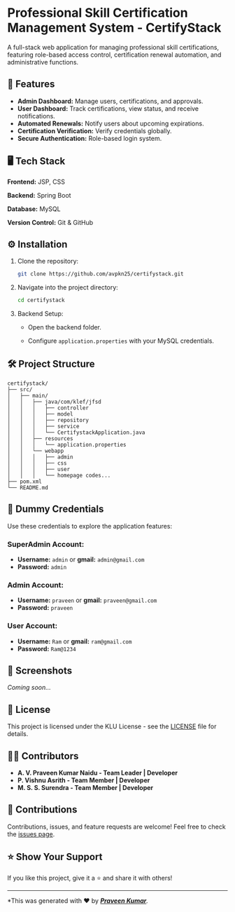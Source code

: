 # Professional Skill Certification Management System - CertifyStack

A full-stack web application for managing professional skill certifications, featuring role-based access control, certification renewal automation, and administrative functions.

## 🚀 Features

- **Admin Dashboard:** Manage users, certifications, and approvals.
- **User Dashboard:** Track certifications, view status, and receive notifications.
- **Automated Renewals:** Notify users about upcoming expirations.
- **Certification Verification:** Verify credentials globally.
- **Secure Authentication:** Role-based login system.

## 🖥️ Tech Stack

**Frontend:** JSP, CSS

**Backend:** Spring Boot&#x20;

**Database:** MySQL

**Version Control:** Git & GitHub

## ⚙️ Installation

1. Clone the repository:

   ```bash
   git clone https://github.com/avpkn25/certifystack.git
   ```

2. Navigate into the project directory:

   ```bash
   cd certifystack
   ```

3. Backend Setup:

   - Open the backend folder.

   - Configure `application.properties` with your MySQL credentials.

## 🛠️ Project Structure

```
certifystack/
├── src/
│   ├── main/
│   │   ├── java/com/klef/jfsd
│   │   │   ├── controller
│   │   │   ├── model
│   │   │   ├── repository
│   │   │   ├── service
│   │   │   └── CertifystackApplication.java
│   │   ├── resources
│   │   │   └── application.properties
│   │   └── webapp
│   │   │   ├── admin
│   │   │   ├── css
│   │   │   ├── user
│   │   │   └── homepage codes...
├── pom.xml
└── README.md
```

## 🔐 Dummy Credentials  

Use these credentials to explore the application features:  

### **SuperAdmin Account:**  
- **Username:** `admin` or **gmail:** `admin@gmail.com`
- **Password:** `admin`

### **Admin Account:**  
- **Username:** `praveen` or **gmail:** `praveen@gmail.com`
- **Password:** `praveen`   

### **User Account:**  
- **Username:** `Ram` or **gmail:** `ram@gmail.com`
- **Password:** `Ram@1234` 


## 📸 Screenshots

*Coming soon...*

## 📄 License

This project is licensed under the KLU License - see the [LICENSE](LICENSE) file for details.

## 👨‍💻 Contributors

- **A. V. Praveen Kumar Naidu - Team Leader | Developer**
- **P. Vishnu Asrith - Team Member | Developer**
- **M. S. S. Surendra - Team Member | Developer**

## 🤝 Contributions

Contributions, issues, and feature requests are welcome! Feel free to check the [issues page](https://github.com/yourusername/certification-management-system/issues).

## ⭐ Show Your Support

If you like this project, give it a ⭐ and share it with others!

---

*This was generated with ❤️ by *[***Praveen Kumar***](https://github.com/avpkn25).*

